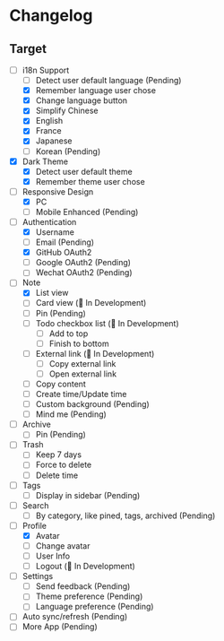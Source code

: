 # Changelog

## Target

- [ ] i18n Support
  - [ ] Detect user default language (Pending)
  - [x] Remember language user chose
  - [x] Change language button
  - [x] Simplify Chinese
  - [x] English
  - [x] France
  - [x] Japanese
  - [ ] Korean (Pending)
- [x] Dark Theme
  - [x] Detect user default theme
  - [x] Remember theme user chose
- [ ] Responsive Design
  - [x] PC
  - [ ] Mobile Enhanced (Pending)
- [ ] Authentication
  - [x] Username
  - [ ] Email (Pending)
  - [x] GitHub OAuth2
  - [ ] Google OAuth2 (Pending)
  - [ ] Wechat OAuth2 (Pending)
- [ ] Note
  - [x] List view
  - [ ] Card view (🚀 In Development)
  - [ ] Pin (Pending)
  - [ ] Todo checkbox list (🚀 In Development)
    - [ ] Add to top
    - [ ] Finish to bottom
  - [ ] External link (🚀 In Development)
    - [ ] Copy external link
    - [ ] Open external link
  - [ ] Copy content
  - [ ] Create time/Update time
  - [ ] Custom background (Pending)
  - [ ] Mind me (Pending)
- [ ] Archive
  - [ ] Pin (Pending)
- [ ] Trash
  - [ ] Keep 7 days
  - [ ] Force to delete
  - [ ] Delete time
- [ ] Tags
  - [ ] Display in sidebar (Pending)
- [ ] Search
  - [ ] By category, like pined, tags, archived (Pending)
- [ ] Profile
  - [x] Avatar
  - [ ] Change avatar
  - [ ] User Info
  - [ ] Logout (🚀 In Development)
- [ ] Settings
  - [ ] Send feedback (Pending)
  - [ ] Theme preference (Pending)
  - [ ] Language preference (Pending)
- [ ] Auto sync/refresh (Pending)
- [ ] More App (Pending)
